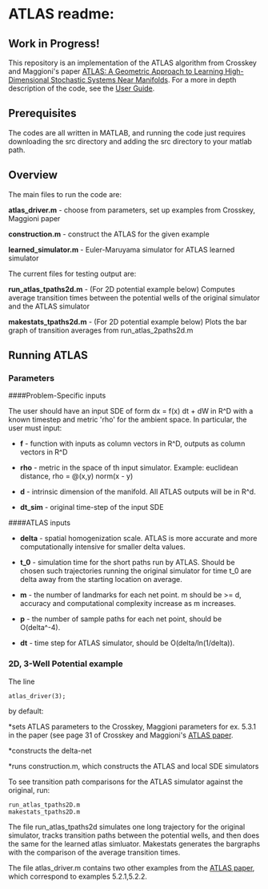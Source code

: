 # ATLAS readme:
## Work in Progress!

This repository is an implementation of the ATLAS algorithm from Crosskey and
Maggioni's paper [ATLAS: A Geometric Approach to Learning High-Dimensional
Stochastic Systems Near Manifolds](https://epubs.siam.org/doi/abs/10.1137/140970951). For a more in depth description of the code, see the [User Guide](doc/ATLAS_UserGuide.pdf).

## Prerequisites

The codes are all written in MATLAB, and running the code just requires downloading
the src directory and adding the src directory to your matlab path.

## Overview

The main files to run the code are:

**atlas_driver.m** - choose from parameters, set up examples from Crosskey,
Maggioni paper

**construction.m** - construct the ATLAS for the given example

**learned_simulator.m** - Euler-Maruyama simulator for ATLAS learned simulator

The current files for testing output are:

**run_atlas_tpaths2d.m** - (For 2D potential example below) Computes average
transition times between the potential wells of the original simulator and the
ATLAS simulator

**makestats_tpaths2d.m** - (For 2D potential example below) Plots the bar graph of
transition averages from run_atlas_2paths2d.m

## Running ATLAS

### Parameters

####Problem-Specific inputs

The user should have an input SDE of form dx = f(x) dt + dW in R^D with a known timestep and metric 'rho' for the ambient space. In particular, the user must input:

* **f** - function with inputs as column vectors in R^D, outputs as column vectors in
R^D

* **rho** - metric in the space of th input simulator. Example: euclidean distance, rho = @(x,y) norm(x -
y)

* **d** - intrinsic dimension of the manifold. All ATLAS outputs will be in R^d.

* **dt_sim** - original time-step of the input SDE


####ATLAS inputs

* **delta** - spatial homogenization scale. ATLAS is more accurate and more
computationally intensive for smaller delta values.

* **t_0** - simulation time for the short paths run by ATLAS. Should be chosen such
trajectories running the original simulator for time t_0 are delta away from
the starting location on average.

* **m** - the number of landmarks for each net point. m should be >= d, accuracy and
computational complexity increase as m increases.

* **p** - the number of sample paths for each net point, should be O(delta^-4).

* **dt** - time step for ATLAS simulator, should be O(delta/ln(1/delta)).

### 2D, 3-Well Potential example

The line
```
atlas_driver(3);
```
by default:

*sets ATLAS parameters to the Crosskey, Maggioni parameters for ex. 5.3.1 in
the paper (see page 31 of Crosskey and Maggioni's [ATLAS paper](https://epubs.siam.org/doi/abs/10.1137/140970951).

*constructs the delta-net

*runs construction.m, which constructs the ATLAS and local SDE simulators

To see transition path comparisons for the ATLAS simulator against the
original, run:

```
run_atlas_tpaths2D.m
makestats_tpaths2D.m
```

The file run_atlas_tpaths2d simulates one long trajectory for the original
simulator, tracks transition paths between the potential wells, and then does
the same for the learned atlas simluator. Makestats generates the bargraphs
with the comparison of the average transition times.


The file atlas_driver.m contains two other examples from the [ATLAS paper](https://epubs.siam.org/doi/abs/10.1137/140970951), which correspond to examples 5.2.1,5.2.2.

<!--  ## Acknowledgments-->

<!--  * Hat tip to anyone whose code was used
  * Inspiration
  * etc
 --> 

